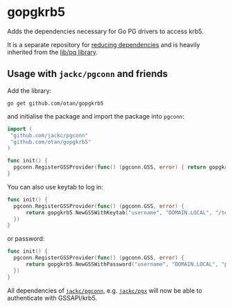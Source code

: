 # gopgkrb5
Adds the dependencies necessary for Go PG drivers to access krb5.

It is a separate repository for [reducing dependencies](https://github.com/lib/pq/issues/971)
and is heavily inherited from the [lib/pq library](https://github.com/lib/pq).

## Usage with `jackc/pgconn`  and friends

Add the library:

```
go get github.com/otan/gopgkrb5
```

and initialise the package and import the package into `pgconn`:

```go
import (
 "github.com/jackc/pgconn"
 "github.com/otan/gopgkrb5"
)

func init() {
  pgconn.RegisterGSSProvider(func() (pgconn.GSS, error) { return gopgkrb5.NewGSS() })
}
```

You can also use keytab to log in:
```go
func init() {
  pgconn.RegisterGSSProvider(func() (pgconn.GSS, error) {
	  return gopgkrb5.NewGSSWithKeytab("username", "DOMAIN.LOCAL", "/test.keytab")
  })
}
```

or password:
```go
func init() {
  pgconn.RegisterGSSProvider(func() (pgconn.GSS, error) {
	  return gopgkrb5.NewGSSWithPassword("username", "DOMAIN.LOCAL", "password")
  })
}
```

All dependencies of [`jackc/pgconn`](https://github.com/jackc/pgconn), e.g. [`jackc/pgx`](https://github.com/jackc/pgx) will now be able to authenticate with
GSSAPI/krb5.

